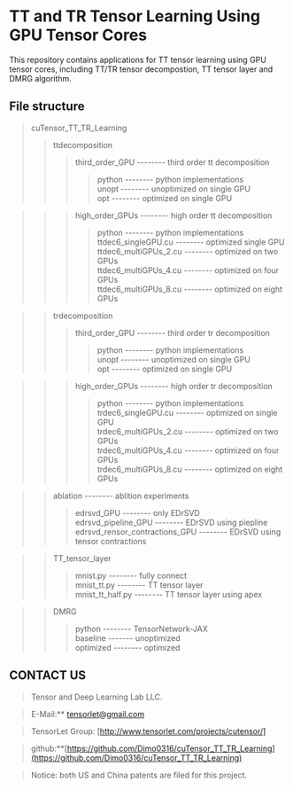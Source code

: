 #                     TT and TR Tensor Learning Using GPU Tensor Cores

This repository contains applications for TT tensor learning using GPU tensor cores, including TT/TR tensor decompostion, TT tensor layer and DMRG algorithm. 


## File structure

> cuTensor_TT_TR_Learning
>> ttdecomposition
>>> third_order_GPU -------- third order tt decomposition <br>
>>>> python -------- python implementations  <br>
>>>> unopt -------- unoptimized on single GPU <br>
>>>> opt -------- optimized on single GPU <br>


>>> high_order_GPUs -------- high order tt decomposition <br>
>>>> python -------- python implementations <br>
>>>> ttdec6_singleGPU.cu -------- optimized single GPU <br>
>>>> ttdec6_multiGPUs_2.cu -------- optimized on two GPUs <br>
>>>> ttdec6_multiGPUs_4.cu -------- optimized on four GPUs <br>
>>>> ttdec6_multiGPUs_8.cu -------- optimized on eight GPUs <br>


>> trdecomposition
>>> third_order_GPU -------- third order tr decomposition <br>
>>>> python -------- python implementations  <br>
>>>> unopt -------- unoptimized on single GPU <br>
>>>> opt -------- optimized on single GPU <br>

>>> high_order_GPUs -------- high order tr decomposition <br>
>>>> python -------- python implementations <br>
>>>> trdec6_singleGPU.cu -------- optimized on single GPU  <br>
>>>> trdec6_multiGPUs_2.cu -------- optimized on two GPUs  <br>
>>>> trdec6_multiGPUs_4.cu -------- optimized on four GPUs  <br>
>>>> trdec6_multiGPUs_8.cu -------- optimized on eight GPUs  <br>

>> ablation -------- ablition experiments <br>
>>> edrsvd_GPU -------- only EDrSVD <br>
>>> edrsvd_pipeline_GPU -------- EDrSVD using piepline <br>
>>> edrsvd_rensor_contractions_GPU -------- EDrSVD using tensor contractions <br>

>> TT_tensor_layer
>>> mnist.py -------- fully connect <br>
>>> mnist_tt.py -------- TT tensor layer <br>
>>> mnist_tt_half.py -------- TT tensor layer using apex <br>

>> DMRG
>>> python -------- TensorNetwork-JAX <br>
>>> baseline ------- unoptimized <br>
>>> optimized -------- optimized <br>


## CONTACT US

> Tensor and Deep Learning Lab LLC. 

> E-Mail:** tensorlet@gmail.com

> TensorLet Group: [http://www.tensorlet.com/projects/cutensor/] 

> github:**[https://github.com/Dimo0316/cuTensor_TT_TR_Learning](https://github.com/Dimo0316/cuTensor_TT_TR_Learning)

> Notice: both US and China patents are filed for this project.